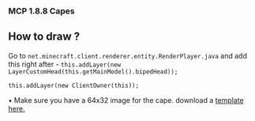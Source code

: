 ### MCP 1.8.8 Capes
## How to draw ?

Go to ````net.minecraft.client.renderer.entity.RenderPlayer.java```` and add this right after -
  ```this.addLayer(new LayerCustomHead(this.getMainModel().bipedHead));```
 
```
this.addLayer(new ClientOwner(this));
```

• Make sure you have a 64x32 image for the cape. download a [template here.](https://minecraftcapes.co.uk/upload-cape/template)
